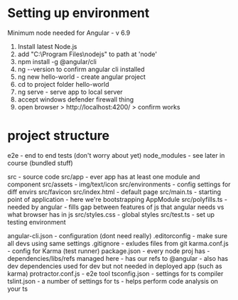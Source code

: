 # Setting up environment
Minimum node needed for Angular - v 6.9 

1. Install latest Node.js
2. add "C:\Program Files\nodejs" to path at 'node'
3. npm install -g @angular/cli
4. ng --version  to confirm angular cli installed
5. ng new hello-world  - create angular project
6. cd to project folder hello-world
7. ng serve - serve app to local server
8. accept windows defender firewall thing
9. open browser > http://localhost:4200/ > confirm works


# project structure
e2e - end to end tests (don't worry about yet)
node_modules - see later in course (bundled stuff)

src - source code
src/app - ever app has at least one module and component
src/assets - img/text/icon
src/environments - config settings for diff envirs
src/favicon
src/index.html - default page
src/main.ts - starting point of application
        - here we're bootstrapping AppModule
src/polyfills.ts - needed by angular - fills gap between features of js that angular needs vs what browser has in js
src/styles.css - global styles
src/test.ts - set up testing environment

angular-cli.json - configuration (dont need really)
.editorconfig - make sure all devs using same settings
.gitignore - exludes files from git
karma.conf.js - config for Karma (test runner)
package.json - every node proj has - dependencies/libs/refs managed here - has our refs to @angular
    - also has dev dependencies used for dev but not needed in deployed app (such as karma)
protractor.conf.js - e2e tool
tsconfig.json - settings for ts compiler
tslint.json - a number of settings for ts - helps perform code analysis on your ts
